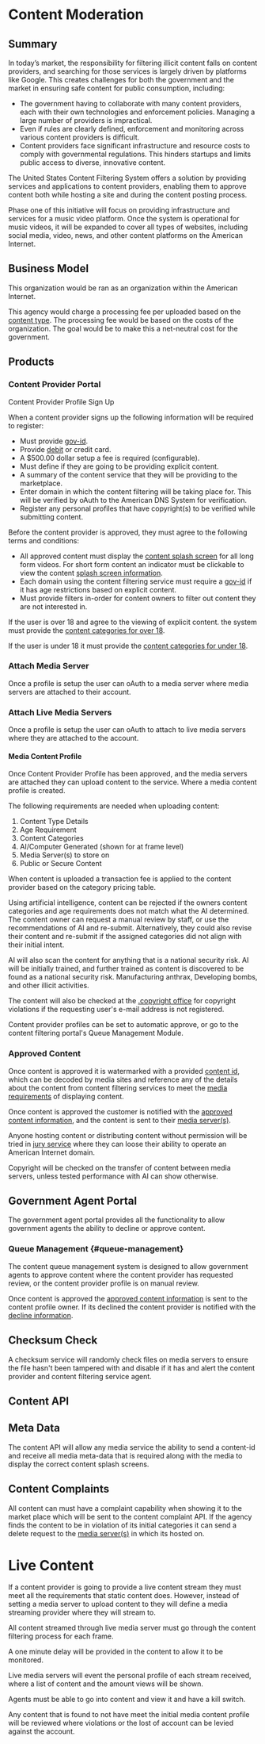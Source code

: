 # Content Moderation

## Summary

In today’s market, the responsibility for filtering illicit content falls on content providers, and searching for those services is largely driven by platforms like Google. This creates challenges for both the government and the market in ensuring safe content for public consumption, including:

- The government having to collaborate with many content providers, each with their own technologies and enforcement policies. Managing a large number of providers is impractical.
- Even if rules are clearly defined, enforcement and monitoring across various content providers is difficult.
- Content providers face significant infrastructure and resource costs to comply with governmental regulations. This hinders startups and limits public access to diverse, innovative content.

The United States Content Filtering System offers a solution by providing services and applications to content providers, enabling them to approve content both while hosting a site and during the content posting process.

Phase one of this initiative will focus on providing infrastructure and services for a music video platform. Once the system is operational for music videos, it will be expanded to cover all types of websites, including social media, video, news, and other content platforms on the American Internet.

## Business Model

This organization would be ran as an organization within the American Internet.

This agency would charge a processing fee per uploaded based on the [content type](./content-type/). The processing fee would be based on the costs of the organization. The goal would be to make this a net-neutral cost for the government.

## Products

### Content Provider Portal

Content Provider Profile Sign Up

When a content provider signs up the following information will be required to register:

- Must provide [gov-id](/government-os-services/id-gov/).
- Provide [debit](/micro-debit/) or credit card.
- A $500.00 dollar setup a fee is required (configurable).
- Must define if they are going to be providing explicit content.
- A summary of the content service that they will be providing to the marketplace.
- Enter domain in which the content filtering will be taking place for. This will be verified by oAuth to the American DNS System for verification.
- Register any personal profiles that have copyright(s) to be verified while submitting content.

Before the content provider is approved, they must agree to the following terms and conditions:

- All approved content must display the [content splash screen](./content-splah-screen/) for all long form videos. For short form content an indicator must be clickable to view the content [splash screen information](./content-splah-screen/).
- Each domain using the content filtering service must require a [gov-id](/government-os-services//id-gov) if it has age restrictions based on explicit content.
- Must provide filters in-order for content owners to filter out content they are not interested in.

If the user is over 18 and agree to the viewing of explicit content. the system must provide the [content categories for over 18](./content-categories-for-18-over/).

If the user is under 18 it must provide the [content categories for under 18](./content-categories-for-18-under/).

### Attach Media Server

Once a profile is setup the user can oAuth to a media server where media servers are attached to their account.

### Attach Live Media Servers

Once a profile is setup the user can oAuth to attach to live media servers where they are attached to the account.

#### Media Content Profile

Once Content Provider Profile has been approved, and the media servers are attached they can upload content to the service. Where a media content profile is created.

The following requirements are needed when uploading content:

1. Content Type Details
2. Age Requirement
3. Content Categories
4. AI/Computer Generated (shown for at frame level)
5. Media Server(s) to store on
6. Public or Secure Content

When content is uploaded a transaction fee is applied to the content provider based on the category pricing table.

Using artificial intelligence, content can be rejected if the owners content categories and age requirements does not match what the AI determined. The content owner can request a manual review by staff, or use the recommendations of AI and re-submit. Alternatively, they could also revise their content and re-submit if the assigned categories did not align with their initial intent.

AI will also scan the content for anything that is a national security risk. AI will be initially trained, and further trained as content is discovered to be found as a national security risk. Manufacturing anthrax, Developing bombs, and other illicit activities.

The content will also be checked at the [.copyright office](/copyright/) for copyright violations if the requesting user's e-mail address is not registered.

Content provider profiles can be set to automatic approve, or go to the content filtering portal's Queue Management Module.

### Approved Content

Once content is approved it is watermarked with a provided [content id](./content-id/), which can be decoded by media sites and reference any of the details about the content from content filtering services to meet the [media requirements](./media-requirements/) of displaying content.

Once content is approved the customer is notified with the [approved content information](./approved-content-information), and the content is sent to their [media server(s)](./media-servers/).

Anyone hosting content or distributing content without permission will be tried in [jury service](/jury-service/) where they can loose their ability to operate an American Internet domain.

Copyright will be checked on the transfer of content between media servers, unless tested performance with AI can show otherwise.

## Government Agent Portal

The government agent portal provides all the functionality to allow government agents the ability to decline or approve content.

### Queue Management {#queue-management}

The content queue management system is designed to allow government agents to approve content where the content provider has requested review, or the content provider profile is on manual review.

Once content is approved the [approved content information](./approved-content-information) is sent to the content profile owner. If its declined the content provider is notified with the [decline information](./decline-content-information).

## Checksum Check

A checksum service will randomly check files on media servers to ensure the file hasn't been tampered with and disable if it has and alert the content provider and content filtering service agent.

## Content API

## Meta Data

The content API will allow any media service the ability to send a content-id and receive all media meta-data that is required along with the media to display the correct content splash screens.

## Content Complaints

All content can must have a complaint capability when showing it to the market place which will be sent to the content complaint API. If the agency finds the content to be in violation of its initial categories it can send a delete request to the [media server(s)](./media-servers/) in which its hosted on.

# Live Content

If a content provider is going to provide a live content stream they must meet all the requirements that static content does. However, instead of setting a media server to upload content to they will define a media streaming provider where they will stream to.

All content streamed through live media server must go through the content filtering process for each frame.

A one minute delay will be provided in the content to allow it to be monitored.

Live media servers will event the personal profile of each stream received, where a list of content and the amount views will be shown.

Agents must be able to go into content and view it and have a kill switch.

Any content that is found to not have meet the initial media content profile will be reviewed where violations or the lost of account can be levied against the account.
